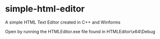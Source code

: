 # simple-html-editor
A simple HTML Text Editor created in C++ and Winforms

Open by running the HTMLEditor.exe file found in HTMLEditor\x64\Debug
